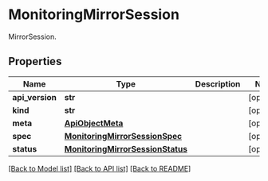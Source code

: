 # MonitoringMirrorSession

MirrorSession.
## Properties
Name | Type | Description | Notes
------------ | ------------- | ------------- | -------------
**api_version** | **str** |  | [optional] 
**kind** | **str** |  | [optional] 
**meta** | [**ApiObjectMeta**](ApiObjectMeta.md) |  | [optional] 
**spec** | [**MonitoringMirrorSessionSpec**](MonitoringMirrorSessionSpec.md) |  | [optional] 
**status** | [**MonitoringMirrorSessionStatus**](MonitoringMirrorSessionStatus.md) |  | [optional] 

[[Back to Model list]](../README.md#documentation-for-models) [[Back to API list]](../README.md#documentation-for-api-endpoints) [[Back to README]](../README.md)


